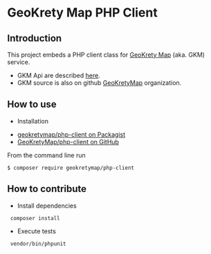 # GeoKrety Map PHP Client


## Introduction

This project embeds a PHP client class for [GeoKrety Map](https://geokretymap.org/) (aka. GKM) service.

 * GKM Api are described [here](https://github.com/GeoKretyMap/gkm/wiki/Api-endpoints).
 * GKM source is also on github [GeoKretyMap](https://github.com/GeoKretyMap) organization.

## How to use

* Installation

- [geokretymap/php-client on Packagist](https://packagist.org/packages/geokretymap/php-client)
- [GeoKretyMap/php-client on GitHub](https://github.com/GeoKretyMap/php-client)

From the command line run

```
$ composer require geokretymap/php-client
```

## How to contribute


* Install dependencies

```
 composer install
``` 

* Execute tests

```
 vendor/bin/phpunit
``` 
